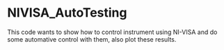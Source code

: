 # NIVISA_AutoTesting
This code wants to show how to control instrument using NI-VISA and do some automative control with them, also plot these results.
